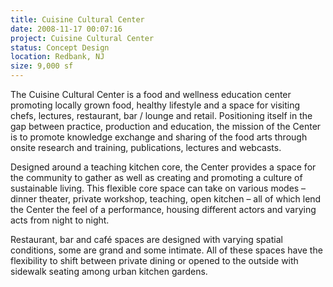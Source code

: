 ```yaml
---
title: Cuisine Cultural Center
date: 2008-11-17 00:07:16
project: Cuisine Cultural Center
status: Concept Design
location: Redbank, NJ
size: 9,000 sf
---
```


The Cuisine Cultural Center is a food and wellness education center promoting locally grown food, healthy lifestyle and a space for visiting chefs, lectures, restaurant, bar / lounge and retail. Positioning itself in the gap between practice, production and education, the mission of the Center is to promote knowledge exchange and sharing of the food arts through onsite research and training, publications, lectures and webcasts. 

Designed around a teaching kitchen core, the Center provides a space for the community to gather as well as creating and promoting a culture of sustainable living. This flexible core space can take on various modes – dinner theater, private workshop, teaching, open kitchen – all of which lend the Center the feel of a performance, housing different actors and varying acts from night to night. 

Restaurant, bar and café spaces are designed with varying spatial conditions, some are grand and some intimate.  All of these spaces have the flexibility to shift between private dining or opened to the outside with sidewalk seating among urban kitchen gardens.